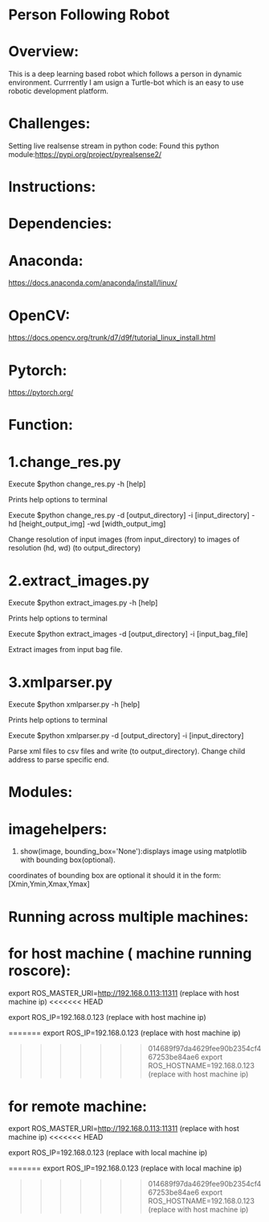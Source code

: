 # Person Following Robot

# Overview:
This is a deep learning based robot which follows a person in dynamic environment. Currrently I am usign a Turtle-bot which is an easy to use robotic development platform.

# Challenges:
Setting live realsense stream in python code:
Found this python module:https://pypi.org/project/pyrealsense2/

# Instructions:

# Dependencies:
# Anaconda:
https://docs.anaconda.com/anaconda/install/linux/
# OpenCV:
https://docs.opencv.org/trunk/d7/d9f/tutorial_linux_install.html
# Pytorch:
https://pytorch.org/

# Function:
# 1.change_res.py
Execute $python change_res.py -h [help]

Prints help options to terminal

Execute $python change_res.py -d [output_directory] -i [input_directory] -hd [height_output_img] -wd [width_output_img]

Change resolution of input images (from input_directory) to images of resolution (hd, wd) (to output_directory)

# 2.extract_images.py
Execute $python extract_images.py -h [help]

Prints help options to terminal

Execute $python extract_images -d [output_directory] -i [input_bag_file]

Extract images from input bag file.

# 3.xmlparser.py
Execute $python xmlparser.py -h [help]

Prints help options to terminal

Execute $python xmlparser.py -d [output_directory] -i [input_directory]

Parse xml files to csv files and write (to output_directory). Change child address to parse specific end.

# Modules:
# imagehelpers:
1. show(image, bounding_box='None'):displays image using matplotlib with bounding box(optional).

coordinates of bounding box are optional it should it in the form:[Xmin,Ymin,Xmax,Ymax]

# Running across multiple machines:
# for host machine ( machine running roscore):
export ROS_MASTER_URI=http://192.168.0.113:11311 (replace with host machine ip)
<<<<<<< HEAD

export ROS_IP=192.168.0.123 (replace with host machine ip)

=======
export ROS_IP=192.168.0.123 (replace with host machine ip)
>>>>>>> 014689f97da4629fee90b2354cf467253be84ae6
export ROS_HOSTNAME=192.168.0.123 (replace with host machine ip)

# for remote machine:
export ROS_MASTER_URI=http://192.168.0.113:11311 (replace with host machine ip)
<<<<<<< HEAD

export ROS_IP=192.168.0.123 (replace with local machine ip)

=======
export ROS_IP=192.168.0.123 (replace with local machine ip)
>>>>>>> 014689f97da4629fee90b2354cf467253be84ae6
export ROS_HOSTNAME=192.168.0.123 (replace with host machine ip)
